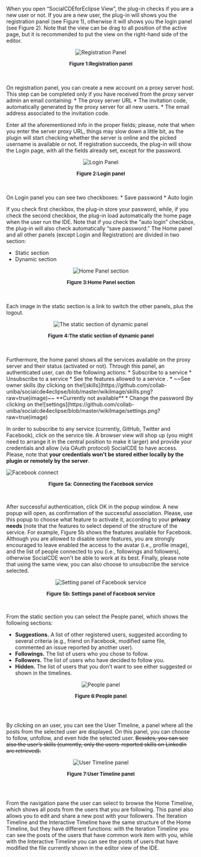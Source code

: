 When you open “SocialCDEforEclipse View”, the plug-in checks if you are a new user or not. If you are a new user, the plug-in will shows you the registration panel (see Figure 1), otherwise it will shows you the login panel (see Figure 2). Note that the view can be drag to all position of the active page, but it is recommended to put the view on the right-hand side of the editor. 

<p align="center"><img src="https://github.com/collab-uniba/socialcde4eclipse/blob/master/wikiImage/RegistrationPage.png?raw=true" alt="Registration Panel"/></p>
<p align="center" style="font-size:small;font-weight:bold;">Figure 1:Registration panel</p>
<br/>
<br/>
On registration panel, you can create a new account on a proxy server host. This step can be completed only if you have received from the proxy server admin an email containing:
* The proxy server URL
* The invitation code, automatically generated by the proxy server for all new users.
* The email address associated to the invitation code.


Enter all the aforementioned info in the proper fields; please, note that when you enter the server proxy URL, things may slow down a little bit, as the plugin will start checking whether the server is online and the picked username is available or not.
If registration succeeds, the plug-in will show the Login page, with all the fields already set, except for the password.

<p align="center"><img src="https://github.com/collab-uniba/socialcde4eclipse/blob/master/wikiImage/LoginPage.png?raw=true" alt="Login Panel"/></p>
<p align="center" style="font-size:small;font-weight:bold;">Figure 2:Login panel</p>
<br/>
<br/>
On Login panel you can see two checkboxes:
* Save password
* Auto login


If you check first checkbox, the plug-in store your password, while, if you check the second checkbox, the plug-in load automatically the home page when the user run the IDE. Note that if you check the “auto login” checkbox, the plug-in will also check automatically “save password.”
The Home panel and all other panels (except Login and Registration) are divided in two section:
* Static section
* Dynamic section

<p align="center"><img src="https://github.com/collab-uniba/socialcde4eclipse/blob/master/wikiImage/HomePage_section.png?raw=true" alt="Home Panel section"/></p>
<p align="center" style="font-size:small;font-weight:bold;">Figure 3:Home Panel section</p>
<br/>
<br/>
Each image in the static section is a link to switch the other panels, plus the logout. 

<p align="center"><img src="https://github.com/collab-uniba/socialcde4eclipse/blob/master/wikiImage/Static_section.png?raw=true" alt="The static section of dynamic panel"/></p>
<p align="center" style="font-size:small;font-weight:bold;">Figure 4:The static section of dynamic panel</p>
<br/>
<br/>
Furthermore, the home panel shows all the services available on the proxy server and their status (activated or not).  Through this panel, an authenticated user, can do the following actions:
* Subscribe to a service 
* Unsubscribe to a service
* See the features allowed to a service .
* ~~See owner skills (by clicking on the![skills](https://github.com/collab-uniba/socialcde4eclipse/blob/master/wikiImage/skills.png?raw=true)image)~~ **Currently not available**
* Change the password (by clicking on the![settings](https://github.com/collab-uniba/socialcde4eclipse/blob/master/wikiImage/settings.png?raw=true)image)

In order to subscribe to any service (currently, GitHub, Twitter and Facebook), click on the service tile. A browser view will shop up (you might need to arrange it in the central position to make it larger) and provide your credentials and allow (via OAuth protocol) SocialCDE to have access. Please, note that **your credentials won't be stored either locally by the plugin or remotely by the server**. 

![Facebook connect](https://github.com/collab-uniba/socialcde4eclipse/blob/master/wikiImage/facebook%20connect.png)
<p align="center" style="font-size:small;font-weight:bold;">Figure 5a: Connecting the Facebook service</p>
<br/>

After successful authentication, click OK in the popup window. A new popup will open, as confirmation of the successful association. Please, use this popup to choose what feature to activate it, according to your **privacy needs** (note that the features to select depend of the structure of the service.  For example, Figure 5b shows the features available for Facebook. Although you are allowed to disable some features, you are strongly encouraged to leave enabled the access to the avatar (i.e., profile image), and the list of people connected to you (i.e., followings and followers), otherwise SocialCDE won't be able to work at its best. Finally, please note that using the same view, you can also choose to unsubscribe the service selected.

<p align="center"><img src="https://github.com/collab-uniba/socialcde4eclipse/blob/master/wikiImage/ServiceSettingPage.png?raw=true" alt="Setting panel of Facebook service"/></p>
<p align="center" style="font-size:small;font-weight:bold;">Figure 5b: Settings panel of Facebook service</p>
<br/>

From the static section you can select the People panel, which shows the following sections:
* **Suggestions.** A list of other registered users, suggested according to several criteria (e.g., friend on Facebook, modified same file, commented an issue reported by another user).
* **Followings.** The list of users who you chose to follow.
* **Followers.** The list of users who have decided to follow you.
* **Hidden.** The list of users that you don’t want to see either suggested  or shown in the timelines.

<p align="center"><img src="https://github.com/collab-uniba/socialcde4eclipse/blob/master/wikiImage/PeoplePage.png?raw=true" alt="People panel"/></p>
<p align="center" style="font-size:small;font-weight:bold;">Figure 6:People panel</p>
<br/>
<br/>

By clicking on an user, you can see the User Timeline, a panel where all the posts from the selected user are displayed. On this panel, you can choose to follow, unfollow, and even hide the selected user. ~~Besides, you can see also the user’s skills (currently, only the users-reported skills on LinkedIn are retrieved).~~

<p align="center"><img src="https://github.com/collab-uniba/socialcde4eclipse/blob/master/wikiImage/UserTimelinePage.png?raw=true" alt="User Timeline panel"/></p>
<p align="center" style="font-size:small;font-weight:bold;">Figure 7:User Timeline panel</p>
<br/>
<br/>

From the navigation pane the user can select to browse the Home Timeline, which shows all posts from the users that you are following.  This panel also allows you to edit and share a new post with your followers. 
The Iteration Timeline and the Interactive Timeline have the same structure of the Home Timeline, but they have different functions:  with the Iteration  Timeline you can see the posts of the users that have common work item with you, while with the Interactive Timeline you can see the posts of users that have modified the file currently shown in the editor view of the IDE.